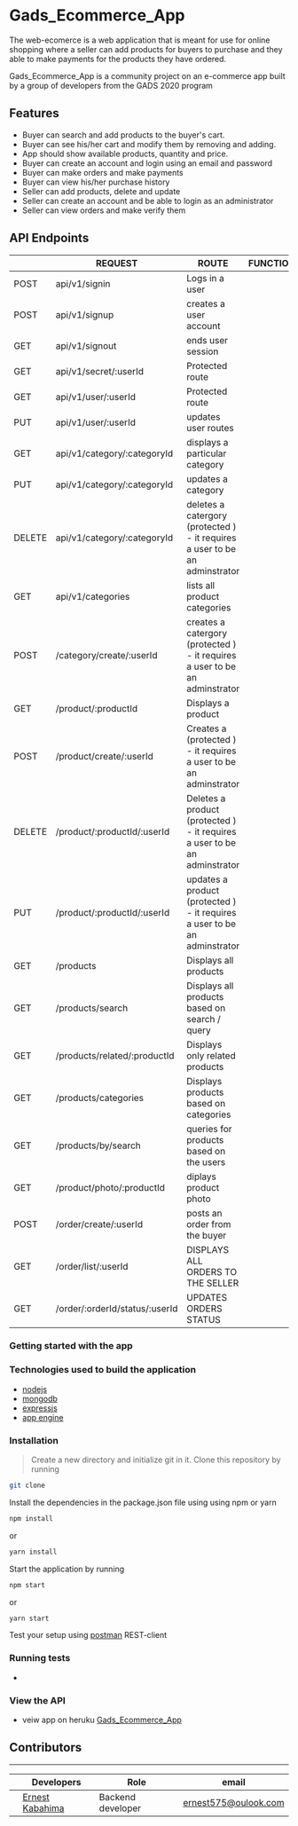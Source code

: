 # Gads_Ecommerce_App

The web-ecomerce is a web application that is meant for use for online shopping where a seller can add products for buyers to purchase and they able to make payments for the products they have ordered.

Gads_Ecommerce_App is a community project on an e-commerce app built by a group of developers from the GADS 2020 program

## Features
- Buyer can search and add products to the buyer's cart.
- Buyer can see his/her cart and modify them by removing and adding. 
- App should show available products, quantity and price.
- Buyer can create an account and login using an email and password
- Buyer can make orders and make payments 
- Buyer can view his/her purchase history
- Seller can add products, delete and update
- Seller can create an account and be able to login as an administrator
- Seller can view orders and make verify them


## API Endpoints

| |REQUEST | ROUTE                           | FUNCTIONALITY                 |
|-| ------- | ------------------------------- | ----------------------------- |
|POST     |api/v1/signin               | Logs in a user                |
|POST     |api/v1/signup               | creates a user account        |
|GET      |api/v1/signout              | ends user session             |
|GET      |api/v1/secret/:userId            | Protected route               |
|GET      |api/v1/user/:userId              | Protected route               |
|PUT      |api/v1/user/:userId              | updates user routes           |
|GET      | api/v1/category/:categoryId     |displays a particular category |
|PUT      |api/v1/category/:categoryId            |updates a category  |
|DELETE      | api/v1/category/:categoryId           |deletes a catergory (protected ) - it requires a user to be an adminstrator |
|GET      |   api/v1/categories       | lists all product categories |
|POST     |  /category/create/:userId          | creates a catergory (protected ) - it requires a user to be an adminstrator |
|GET     | /product/:productId           |Displays a product  |
|   POST  |   /product/create/:userId         |Creates a  (protected ) - it requires a user to be an adminstrator  |
|DELETE     | /product/:productId/:userId           |Deletes  a product   (protected ) - it requires a user to be an adminstrator|
|  PUT   | /product/:productId/:userId           |updates  a product   (protected ) - it requires a user to be an adminstrator|
|  GET   | /products          |Displays all products|
|  GET   | /products/search          |Displays all products based on search / query |
|  GET   | /products/related/:productId         |Displays only related products |
|  GET   | /products/categories       |Displays products based on categories |
|  GET   | /products/by/search       |queries for products based on the users  |
|  GET   | /product/photo/:productId      |diplays product photo  |
|  POST   | /order/create/:userId      |posts an order from the buyer  |
| GET   | /order/list/:userId     |DISPLAYS ALL ORDERS TO THE SELLER |
| GET   |  /order/:orderId/status/:userId  |UPDATES ORDERS STATUS |

### Getting started with the app

### Technologies used to build the application

-   [nodejs ](link)
-   [mongodb](link)
-   [expressjs](link)
-   [app engine]()


### Installation

 > Create a new directory and initialize git in it. Clone this repository by running

```sh
git clone  
```
Install the dependencies in the package.json file using using npm or yarn

```sh
npm install 
```
or 
```sh
yarn install 
```


Start the application by running

```sh
npm start
```
or 
```sh
yarn start
```

Test your setup using [postman](www.getpostman.com) REST-client

### Running tests

-  

### View the API 
- veiw app on heruku 
[Gads_Ecommerce_App](https://gads2020-app.herokuapp.com)
## Contributors 
***  
|| Developers | Role |email|
|--|-----------|------|-----|
||[Ernest Kabahima]( www.github.com/kabahima) |Backend developer |ernest575@oulook.com |
